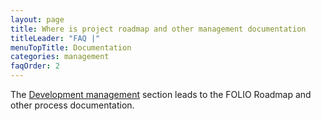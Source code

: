```yaml
---
layout: page
title: Where is project roadmap and other management documentation
titleLeader: "FAQ |"
menuTopTitle: Documentation
categories: management
faqOrder: 2
---
```


The [Development management](/doc/#development-management) section leads to the FOLIO Roadmap and other process documentation.
